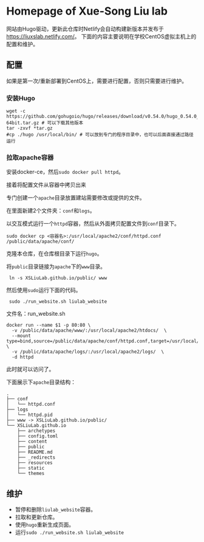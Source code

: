 # Homepage of Xue-Song Liu lab

网站由Hugo驱动，更新此仓库时Netlify会自动构建新版本并发布于<https://liuxslab.netlify.com/>。
下面的内容主要说明在学校CentOS虚拟主机上的配置和维护。

## 配置

如果是第一次/重新部署到CentOS上，需要进行配置，否则只需要进行维护。

### 安装Hugo

```
wget -c https://github.com/gohugoio/hugo/releases/download/v0.54.0/hugo_0.54.0_Linux-64bit.tar.gz # 可以下载其他版本
tar -zxvf *tar.gz
#cp ./hugo /usr/local/bin/ # 可以放到专门的程序目录中，也可以后面直接通过路径运行
```

### 拉取apache容器

安装docker-ce，然后`sudo docker pull httpd`。

接着将配置文件从容器中拷贝出来

专门创建一个`apache`目录放置建站需要修改或提供的文件。

在里面新建2个文件夹：`conf`和`logs`。

以交互模式运行一个`httpd`容器，然后从外面拷贝配置文件到`conf`目录下。

```
sudo docker cp <容器名>:/usr/local/apache2/conf/httpd.conf /public/data/apache/conf/
```

克隆本仓库，在仓库根目录下运行`hugo`。

将`public`目录链接为`apache`下的`www`目录。

```
 ln -s XSLiuLab.github.io/public/ www
```


然后使用`sudo`运行下面的代码。

```
 sudo ./run_website.sh liulab_website
```

文件名：run_website.sh

```
docker run --name $1 -p 80:80 \
  -v /public/data/apache/www/:/usr/local/apache2/htdocs/  \
  --mount type=bind,source=/public/data/apache/conf/httpd.conf,target=/usr/local/apache2/conf/httpd.conf  \
  -v /public/data/apache/logs/:/usr/local/apache2/logs/  \
  -d httpd

```

此时就可以访问了。

下面展示下`apache`目录结构：

```
.
├── conf
│   └── httpd.conf
├── logs
│   └── httpd.pid
├── www -> XSLiuLab.github.io/public/
└── XSLiuLab.github.io
    ├── archetypes
    ├── config.toml
    ├── content
    ├── public
    ├── README.md
    ├── _redirects
    ├── resources
    ├── static
    └── themes
```


## 维护


- 暂停和删除`liulab_website`容器。
- 拉取和更新仓库。
- 使用`hugo`重新生成页面。
- 运行`sudo ./run_website.sh liulab_website`

